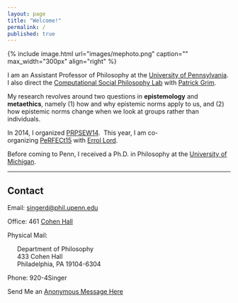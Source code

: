 ```yaml
---
layout: page
title: "Welcome!"
permalink: /
published: true
---
```

<div markdown="1">
{% include image.html url="images/mephoto.png" caption="" max_width="300px" align="right" %}

I am an Assistant Professor of Philosophy at the [University of Pennsylvania](http://philosophy.sas.upenn.edu/). I also direct the [Computational Social Philosophy Lab](/CSPL/) with [Patrick Grim](http://www.pgrim.org/).

My research revolves around two questions in **epistemology** and **metaethics**, namely (1) how and why epistemic norms apply to us, and (2) how epistemic norms change when we look at groups rather than individuals.

In 2014, I organized [PRPSEW14](http://www.phil.upenn.edu/~singerd/PRPSEW14.html).  This year, I am co-organizing [PeRFECt15](http://www.phil.upenn.edu/~singerd/PeRFECt15.html) with [Errol Lord](http://www.errol-lord.com/). 

Before coming to Penn, I received a Ph.D. in Philosophy at the [University of Michigan](http://www.lsa.umich.edu/philosophy/).  
</div>

<div style="border-top: 1px solid #222;">

<h2>Contact</h2>

<div class="grid-container outline">
  <div class="row">
    <div class="col-2">
      <p>Email: <a href="mailto:singerd@phil.upenn.edu">singerd@phil.upenn.edu</a></p>
    </div>
    <div class="col-2">
      <p>Office: 461 <a href="http://www.facilities.upenn.edu/maps/locations/cohen-hall-claudia">Cohen Hall</a></p>
      <p>Physical Mail:
      <p style = "padding-left: 22px">Department of Philosophy<br />
      433 Cohen Hall<br />
      Philadelphia, PA 19104-6304</p></p>
    </div>
    <div class="col-2">
      <p>Phone: 920-4Singer</p>
      <p>Send Me an <a href="http://www.danieljsinger.com/anonmessage/">Anonymous Message Here</a></p>
    </div>
  </div>
</div>




